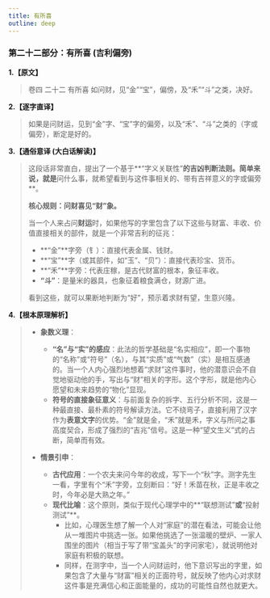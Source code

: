 ```yaml
---
title: 有所喜
outline: deep
---
```

  
### **第二十二部分：有所喜 (吉利偏旁)**

**1.【原文】**
> 卷四 二十二 有所喜
> 如问财，见“金”“宝”，偏傍，及“禾”“斗”之类，决好。

**2.【逐字直译】**
> 如果是问财运，见到“金”字、“宝”字的偏旁，以及“禾”、“斗”之类的（字或偏旁），断定是好的。

**3.【通俗意译 (大白话解读)】**
> 这段话非常直白，提出了一个基于**“字义关联性”**的吉凶判断法则。简单来说，就是**问什么事，就希望看到与这件事相关的、带有吉祥意义的字或偏旁**。
> 
> **核心规则：问财喜见“财”象。**
> 
> 当一个人来占问**财运**时，如果他写的字里包含了以下这些与财富、丰收、价值直接相关的部件，就是一个非常吉利的征兆：
> *   **“金”**字旁（钅）：直接代表金属、钱财。
> *   **“宝”**字（或其部件，如“玉”、“贝”）：直接代表珍宝、货币。
> *   **“禾”**字旁：代表庄稼，是古代财富的根本，象征丰收。
> *   **“斗”**：是量米的器具，也象征着粮食满仓，财源广进。
> 
> 看到这些，就可以果断地判断为“好”，预示着求财有望，生意兴隆。

**4.【根本原理解析】**
> *   **象数义理**：
>     *   **“名”与“实”的感应**：此法的哲学基础是“名实相应”，即一个事物的“名称”或“符号”（名），与其“实质”或“气数”（实）是相互感通的。当一个人内心强烈地想着“求财”这件事时，他的潜意识会不自觉地驱动他的手，写出与“财”相关的字形。这个字形，就是他内心愿望和未来趋势的“物化”显现。
>     *   **符号的直接象征意义**：与前面复杂的拆字、五行分析不同，这是一种最直接、最朴素的符号解读方法。它不绕弯子，直接利用了汉字作为**表意文字**的优势。“金”就是金，“禾”就是禾，字义与所问之事高度契合，形成了强烈的“吉兆”信号。这是一种“望文生义”式的占断，简单而有效。
> 
> *   **情景引申**：
>     *   **古代应用**：一个农夫来问今年的收成，写下一个“秋”字。测字先生一看，字里有个“禾”字旁，立刻断曰：“好！禾苗在秋，正是丰收之时，今年必是大熟之年。”
>     *   **现代比喻**：这个原则，类似于现代心理学中的**“联想测试”**或**“投射测试”**。
>         *   比如，心理医生想了解一个人对“家庭”的潜在看法，可能会让他从一堆图片中挑选一张。如果他挑选了一张温暖的壁炉、一家人围坐的图片（相当于写了带“宝盖头”的字问家宅），就说明他对家庭有积极的联想。
>         *   同样，在测字中，当一个人问财运时，他下意识写出的字里，如果包含了大量与“财富”相关的正面符号，就反映了他内心对求财这件事是充满信心和正面能量的，成功的可能性自然也就更大。
